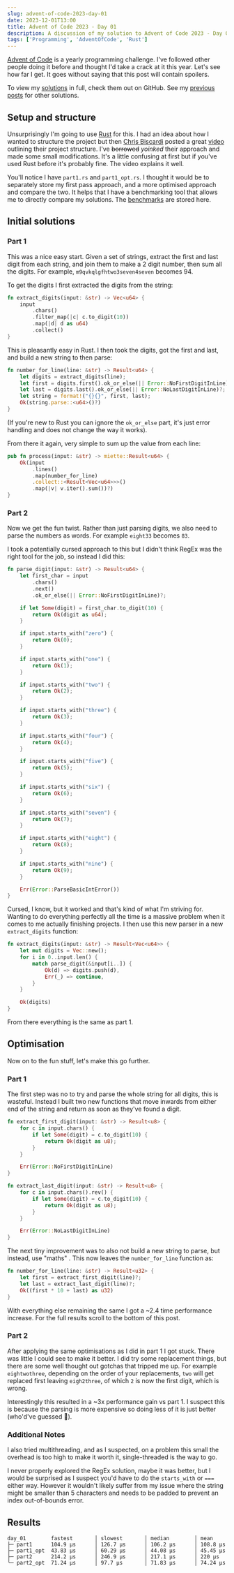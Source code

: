 ```yaml
---
slug: advent-of-code-2023-day-01
date: 2023-12-01T13:00
title: Advent of Code 2023 - Day 01
description: A discussion of my solution to Advent of Code 2023 - Day 01. This post contains spoilers
tags: ['Programming', 'AdventOfCode', 'Rust']
---
```

[Advent of Code](https://adventofcode.com/) is a yearly programming challenge. I've followed other people doing it before and thought I'd take a crack at it this year. Let's see how far I get. It goes without saying that this post will contain spoilers.

To view my [solutions](https://github.com/GeekyAubergine/advent-of-code/tree/main/2023/day-01) in full, check them out on GitHub. See my [previous posts](https://zoeaubert.me/tags/advent-of-code/) for other solutions.

## Setup and structure

Unsurprisingly I'm going to use [Rust](https://www.rust-lang.org/) for this. I had an idea about how I wanted to structure the project but then [Chris Biscardi](https://www.youtube.com/@chrisbiscardi) posted a great [video](https://www.youtube.com/watch?v=fEQv-cqzbPg) outlining their project structure. I've ~~borrowed~~ _yoinked_ their approach and made some small modifications. It's a little confusing at first but if you've used Rust before it's probably fine. The video explains it well.

You'll notice I have `part1.rs` and `part1_opt.rs`. I thought it would be to separately store my first pass approach, and a more optimised approach and compare the two. It helps that I have a benchmarking tool that allows me to directly compare my solutions. The [benchmarks](https://github.com/GeekyAubergine/advent-of-code/blob/main/2023/benchmarks/all.txt) are stored here.

## Initial solutions

### Part 1

This was a nice easy start. Given a set of strings, extract the first and last digit from each string, and join them to make a 2 digit number, then sum all the digits. For example, `m9qvkqlgfhtwo3seven4seven` becomes 94.

To get the digits I first extracted the digits from the string:

```rust
fn extract_digits(input: &str) -> Vec<u64> {
    input
        .chars()
        .filter_map(|c| c.to_digit(10))
        .map(|d| d as u64)
        .collect()
}
```

This is pleasantly easy in Rust. I then took the digits, got the first and last, and build a new string to then parse:

```rust
fn number_for_line(line: &str) -> Result<u64> {
    let digits = extract_digits(line);
    let first = digits.first().ok_or_else(|| Error::NoFirstDigitInLine)?;
    let last = digits.last().ok_or_else(|| Error::NoLastDigitInLine)?;
    let string = format!("{}{}", first, last);
    Ok(string.parse::<u64>()?)
}
```

(If you're new to Rust you can ignore the `ok_or_else` part, it's just error handling and does not change the way it works). 

From there it again, very simple to sum up the value from each line:

```rust
pub fn process(input: &str) -> miette::Result<u64> {
    Ok(input
        .lines()
        .map(number_for_line)
        .collect::<Result<Vec<u64>>>()
        .map(|v| v.iter().sum())?)
}
```

### Part 2

Now we get the fun twist. Rather than just parsing digits, we also need to parse the numbers as words. For example `eight33` becomes `83`.

I took a potentially cursed approach to this but I didn't think RegEx was the right tool for the job, so instead I did this:

```rust
fn parse_digit(input: &str) -> Result<u64> {
    let first_char = input
        .chars()
        .next()
        .ok_or_else(|| Error::NoFirstDigitInLine)?;

    if let Some(digit) = first_char.to_digit(10) {
        return Ok(digit as u64);
    }

    if input.starts_with("zero") {
        return Ok(0);
    }

    if input.starts_with("one") {
        return Ok(1);
    }

    if input.starts_with("two") {
        return Ok(2);
    }

    if input.starts_with("three") {
        return Ok(3);
    }

    if input.starts_with("four") {
        return Ok(4);
    }

    if input.starts_with("five") {
        return Ok(5);
    }

    if input.starts_with("six") {
        return Ok(6);
    }

    if input.starts_with("seven") {
        return Ok(7);
    }

    if input.starts_with("eight") {
        return Ok(8);
    }

    if input.starts_with("nine") {
        return Ok(9);
    }

    Err(Error::ParseBasicIntError())
}
```

Cursed, I know, but it worked and that's kind of what I'm striving for. Wanting to do everything perfectly all the time is a massive problem when it comes to me actually finishing projects. I then use this new parser in a new `extract_digits` function:

```rust
fn extract_digits(input: &str) -> Result<Vec<u64>> {
    let mut digits = Vec::new();
    for i in 0..input.len() {
        match parse_digit(&input[i..]) {
            Ok(d) => digits.push(d),
            Err(_) => continue,
        }
    }

    Ok(digits)
}
```

From there everything is the same as part 1.

## Optimisation

Now on to the fun stuff, let's make this go further.

### Part 1

The first step was no to try and parse the whole string for all digits, this is wasteful. Instead I built two new functions that move inwards from either end of the string and return as soon as they've found a digit.

```rust
fn extract_first_digit(input: &str) -> Result<u8> {
    for c in input.chars() {
        if let Some(digit) = c.to_digit(10) {
            return Ok(digit as u8);
        }
    }

    Err(Error::NoFirstDigitInLine)
}

fn extract_last_digit(input: &str) -> Result<u8> {
    for c in input.chars().rev() {
        if let Some(digit) = c.to_digit(10) {
            return Ok(digit as u8);
        }
    }

    Err(Error::NoLastDigitInLine)
}
```

The next tiny improvement was to also not build a new string to parse, but instead, use "maths" . This now leaves the `number_for_line` function as:

```rust
fn number_for_line(line: &str) -> Result<u32> {
    let first = extract_first_digit(line)?;
    let last = extract_last_digit(line)?;
    Ok((first * 10 + last) as u32)
}
```

With everything else remaining the same I got a ~2.4 time performance increase. For the full results scroll to the bottom of this post.

### Part 2

After applying the same optimisations as I did in part 1 I got stuck. There was little I could see to make it better. I did try some replacement things, but there are some well thought out gotchas that tripped me up. For example `eightwothree`, depending on the order of your replacements, `two` will get replaced first leaving `eigh2three`, of which `2` is now the first digit, which is wrong. 

Interestingly this resulted in a ~3x performance gain vs part 1. I suspect this is because the parsing is more expensive so doing less of it is just better (who'd've guessed 🤣).

### Additional Notes

I also tried multithreading, and as I suspected, on a problem this small the overhead is too high to make it worth it, single-threaded is the way to go.

I never properly explored the RegEx solution, maybe it was better, but I would be surprised as I suspect you'd have to do the `starts_with` or `===` either way. However it wouldn't likely suffer from my issue where the string might be smaller than 5 characters and needs to be padded to prevent an index out-of-bounds error.

## Results

```
day_01        fastest       │ slowest       │ median        │ mean
├─ part1      104.9 µs      │ 126.7 µs      │ 106.2 µs      │ 108.8 µs
├─ part1_opt  43.83 µs      │ 60.29 µs      │ 44.08 µs      │ 45.45 µs
├─ part2      214.2 µs      │ 246.9 µs      │ 217.1 µs      │ 220 µs
╰─ part2_opt  71.24 µs      │ 97.7 µs       │ 71.83 µs      │ 74.24 µs
```